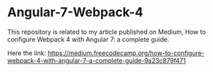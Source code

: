 # Angular-7-Webpack-4

This repository is related to my article published on Medium, How to configure Webpack 4 with Angular 7: a complete guide. 

Here the link: https://medium.freecodecamp.org/how-to-configure-webpack-4-with-angular-7-a-complete-guide-9a23c879f471
